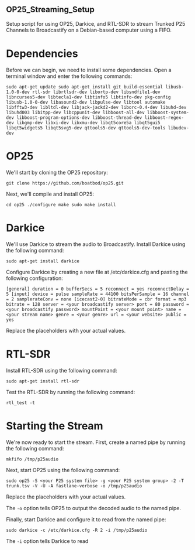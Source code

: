 ## OP25_Streaming_Setup
Setup script for using OP25, Darkice, and RTL-SDR to stream Trunked P25 Channels to Broadcastify on a Debian-based computer using a FIFO.

# Dependencies

Before we can begin, we need to install some dependencies. Open a terminal window and enter the following commands:
    
    sudo apt-get update sudo apt-get install git build-essential libusb-1.0-0-dev rtl-sdr librtlsdr-dev libortp-dev libsndfile1-dev libncurses5-dev libtecla1-dev libtinfo5 libtinfo-dev pkg-config libusb-1.0-0-dev libasound2-dev libpulse-dev libtool automake libfftw3-dev libltdl-dev libjack-jackd2-dev liborc-0.4-dev libuhd-dev libuhd003 libitpp-dev libcppunit-dev libboost-all-dev libboost-system-dev libboost-program-options-dev libboost-thread-dev libboost-regex-dev libgmp-dev libxi-dev libxmu-dev libqt5core5a libqt5gui5 libqt5widgets5 libqt5svg5-dev qttools5-dev qttools5-dev-tools libudev-dev 

# OP25

We'll start by cloning the OP25 repository:
    
    git clone https://github.com/boatbod/op25.git 

Next, we'll compile and install OP25:
    
    cd op25 ./configure make sudo make install 

# Darkice

We'll use Darkice to stream the audio to Broadcastify. Install Darkice using the following command:
    
    sudo apt-get install darkice 

Configure Darkice by creating a new file at /etc/darkice.cfg and pasting the following configuration:
    
    [general] duration = 0 bufferSecs = 5 reconnect = yes reconnectDelay = 5 [input] device = pulse sampleRate = 44100 bitsPerSample = 16 channel = 2 samplerateConv = none [icecast2-0] bitrateMode = cbr format = mp3 bitrate = 128 server = <your broadcastify server> port = 80 password = <your broadcastify password> mountPoint = <your mount point> name = <your stream name> genre = <your genre> url = <your website> public = yes 

Replace the placeholders with your actual values.

# RTL-SDR

Install RTL-SDR using the following command:
    
    sudo apt-get install rtl-sdr 

Test the RTL-SDR by running the following command:
    
    rtl_test -t 

# Starting the Stream

We're now ready to start the stream. First, create a named pipe by running the following command:
    
    mkfifo /tmp/p25audio 

Next, start OP25 using the following command:
    
    sudo op25 -S <your P25 system file> -g <your P25 system group> -2 -T trunk.tsv -V -U -A fastlane-verbose -o /tmp/p25audio 

Replace the placeholders with your actual values.

The `-o` option tells OP25 to output the decoded audio to the named pipe.

Finally, start Darkice and configure it to read from the named pipe:
    
    sudo darkice -c /etc/darkice.cfg -R 2 -i /tmp/p25audio 

The `-i` option tells Darkice to read
